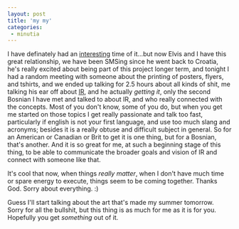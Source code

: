 ```yaml
---
layout: post
title: 'my my'
categories:
 - minutia
---
```



I have definately had an <a href="index.php?file=/2003_07.xml&id=000031">interesting</a> time of it...but now Elvis and I have this great relationship, we have been SMSing since he went back to Croatia, he's really excited about being part of this project longer term, and tonight I had a random meeting with someone about the printing of posters, flyers, and tshirts, and we ended up talking for 2.5 hours about all kinds of shit, me talking his ear off about <a href="../">IR</a>, and he actually <em>getting it</em>, only the second Bosnian I have met and talked to about IR, and who really connected with the concepts. Most of you don't know, some of you do, but when you get me started on those topics I get really passionate and talk too fast, particularly if english is not your first language, and use too much slang and acronyms; besides it is a really obtuse and difficult subject in general. So for an American or Canadian or Brit to get it is one thing, but for a Bosnian, that's another. And it is so great for me, at such a beginning stage of this thing, to be able to communicate the broader goals and vision of IR and connect with someone like that.



It's cool that now, when things <em>really matter</em>, when I don't have much time or spare energy to execute, things seem to be coming together. Thanks God. Sorry about everything. :)



Guess I'll start talking about the art that's made my summer tomorrow. Sorry for all the bullshit, but this thing is as much for me as it is for you. Hopefully you get <em>something</em> out of it.
